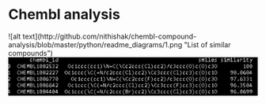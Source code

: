 <h1> Chembl analysis </h1>
![alt text](http://github.com/nithishak/chembl-compound-analysis/blob/master/python/readme_diagrams/1.png "List of similar compounds") 
<img src="http://github.com/nithishak/chembl-compound-analysis/blob/master/python/readme_diagrams/1.png" title="Github Logo">
